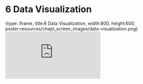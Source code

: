 # 6 Data Visualization
 
{type: iframe, title:6 Data Visualization, width:800, height:600, poster:resources/chapt_screen_images/data-visualization.png}
![](https://hutchdatascience.org/S1_Intro_to_R/no_toc/data-visualization.html)
 

 

